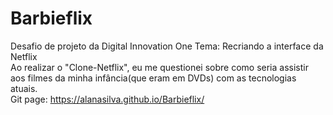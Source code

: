 # Barbieflix
Desafio de projeto da Digital Innovation One
Tema: Recriando a interface da Netflix
<br>
Ao realizar o "Clone-Netflix", eu me questionei sobre como seria assistir aos filmes da minha infância(que eram em DVDs) com as tecnologias atuais.
<br>
Git page: https://alanasilva.github.io/Barbieflix/
